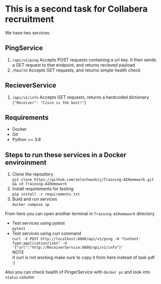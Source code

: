# This is a second task for Collabera recruitment

We have two services:
## PingService
1. ```/api/v1/ping```
Accepts POST requests containing a url key. It then sends a GET request to that endpoint, and returns recieved payload
2. ```/health```
Accepts GET requests, and returns simple health check
## RecieverService
1. ```/api/v1/info```
Accepts GET requests, returns a hardcoded dictionary 
```{"Receiver": "Cisco is the best!"}```

## Requirements
- Docker
- Git
- Python >= 3.8

## Steps to run these services in a Docker enviroinment
1. Clone the repository <br />
```git clone https://github.com/zelechowskij/Training-AIHomework.git && cd Training-AIHomework```<br />
2. Install requirements for testing <br />
```pip install -r requirements.txt```
3. Build and run services <br />
```docker compose up```

From here you can open another terminal in ```Training-AIHomework``` directory
- Test services using pytest <br />
```pytest```
- Test services using curl command <br />
 ```curl -X POST http://localhost:8080/api/v1/ping -H "Content-Type:application/json" -d '{"url":"http://ReceiverService:8080/api/v1/info"}'```<br />
 NOTE <br />
 if curl is not working make sure to copy it from here instead of task pdf :)

Also you can check health of PingerService with ```docker ps``` and look into ```status``` column
